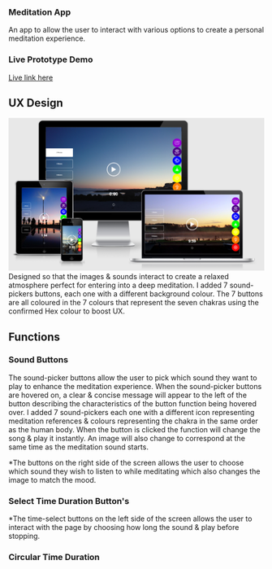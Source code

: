 ### Meditation App
An app to allow the user to interact with various options to create a personal meditation experience.

### Live Prototype Demo
[Live link here](https://roibeard-ruadhan.github.io/meditation-app/)

## UX Design
![Roibéard Ruadhán Meditation App](assets/images/responsive.png) 
Designed so that the images & sounds interact to create a relaxed atmosphere perfect for entering into a deep meditation. I added 7 sound-pickers buttons, each one with a different background colour. The 7 buttons are all coloured in the 7 colours that represent the seven chakras using the confirmed Hex colour to boost UX.

## Functions 
### Sound Buttons
The sound-picker buttons allow the user to pick which sound they want to play to enhance the meditation experience. When the sound-picker buttons are hovered on, a clear & concise message will appear to the left of the button describing the characteristics of the button function being hovered over. I added 7 sound-pickers each one with a different icon representing meditation references & colours representing the chakra in the same order as the human body. When the button is clicked the function will change the song & play it instantly. An image will also change to correspond at the same time as the meditation sound starts.  

*The buttons on the right side of the screen allows the user to choose which sound they wish to listen to while meditating which also changes the image to match the mood.
### Select Time Duration Button's
*The time-select buttons on the left side of the screen allows the user to interact with the page by choosing how long the sound & play before stopping.

### Circular Time Duration
